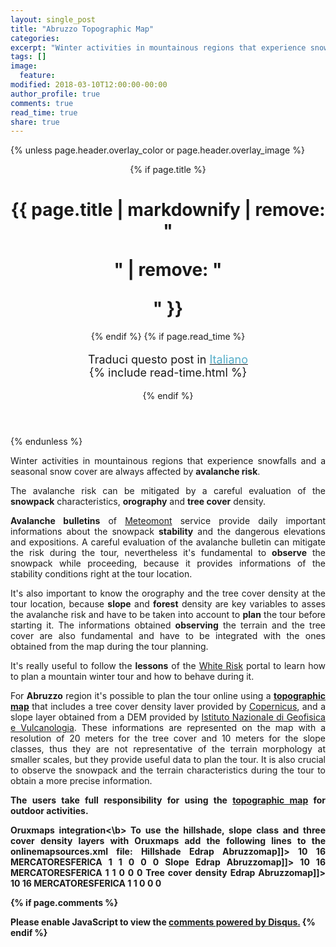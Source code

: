 ```yaml
---
layout: single_post
title: "Abruzzo Topographic Map"
categories:
excerpt: "Winter activities in mountainous regions that experience snowfalls and a seasonal snow cover..."
tags: []
image:
  feature:
modified: 2018-03-10T12:00:00-00:00 
author_profile: true
comments: true
read_time: true
share: true
---
```

{% unless page.header.overlay_color or page.header.overlay_image %}
<header>
  {% if page.title %}<h1 class="page__title" itemprop="headline">{{ page.title | markdownify | remove: "<p>" | remove: "</p>" }}</h1>{% endif %}
  {% if page.read_time %}
    <p style="font-size:18px" class="page__meta">
      <i class="fa fa-language" aria-hidden="true"></i> Traduci questo post in <a href="{{ site.url }}{{ site.baseurl }}/_posts-ita/2018-03-10-abruzzomap-ita"><font color="#54ADC8">Italiano</font></a><BR>
      <i class="fa fa-clock-o" aria-hidden="true"></i> {% include read-time.html %}
    </p>
  {% endif %}
</header>
{% endunless %} 

<p style="text-align: justify;">
Winter activities in mountainous regions that experience snowfalls and a seasonal snow cover are always affected by <b>avalanche risk</b>.

<p style="text-align: justify;">
The avalanche risk can be mitigated by a careful evaluation of the <b>snowpack</b> characteristics, <b>orography</b> and <b>tree cover</b> density.

<p style="text-align: justify;">
<b>Avalanche bulletins</b> of <a href="http://www.meteomont.gov.it/infoMeteo/stampaBollettinoStampa.do?settore=D" target="_blank">Meteomont</a> service provide daily important informations about the snowpack <b>stability</b> and the dangerous elevations and expositions. A careful evaluation of the avalanche bulletin can mitigate the risk during the tour, nevertheless it's fundamental to <b>observe</b> the snowpack while proceeding, because it provides informations of the stability conditions right at the tour location.

<p style="text-align: justify;">
It's also important to know the orography and the tree cover density at the tour location, because <b>slope</b> and <b>forest</b> density are key variables to asses the avalanche risk and have to be taken into account to <b>plan</b> the tour before starting it. The informations obtained <b>observing</b> the terrain and the tree cover are also fundamental and have to be integrated with the ones obtained from the map during the tour planning.

<p style="text-align: justify;">
It's really useful to follow the <b>lessons</b> of the <a href="https://www.whiterisk.ch/it/" target="_blank">White Risk</a> portal to learn how to plan a mountain winter tour and how to behave during it.

<p style="text-align: justify;">
For <b>Abruzzo</b> region it's possible to plan the tour online using a <a href="https://edrap.github.io/leaflet/abruzzomap.html" target="_blank"><b>topographic map</b></a> that includes a tree cover density laver provided by <a href="https://land.copernicus.eu/pan-european/high-resolution-layers/forests/tree-cover-density" target="_blank">Copernicus</a>, and a slope layer obtained from a DEM provided by <a href="http://tinitaly.pi.ingv.it/" target="_blank">Istituto NazionaIe di Geofisica e Vulcanologia</a>. These informations are represented on the map with a resolution of 20 meters for the tree cover and 10 meters for the slope classes, thus they are not representative of the terrain morphology at smaller scales, but they provide useful data to plan the tour. It is also crucial to observe the snowpack and the terrain characteristics during the tour to obtain a more precise information.

<p style="text-align: justify;">
<b>The users take full responsibility for using the <a href="https://edrap.github.io/leaflet/abruzzomap.html" target="_blank">topographic map</a> for outdoor activities.</b>


<p style="text-align: justify;">
<b>Oruxmaps integration<\b>
To use the hillshade, slope class and three cover density layers with Oruxmaps add the following lines to the onlinemapsources.xml file:
<onlinemapsource uid="1001">
   <name>Hillshade</name>
   <url><![CDATA[https://www.meteoaquilano.it/abruzzo/ingv_dem10m_hillshade_abr/{$z}/{$x}/{$y}.png]]></url>
   <website><![CDATA[<a href="https://edrap.github.io/abruzzomap" target="_blank">Edrap Abruzzomap</a>]]></website>
   <minzoom>10</minzoom>
   <maxzoom>16</maxzoom>
   <projection>MERCATORESFERICA</projection>
   <servers></servers>
   <httpparam name=""></httpparam>
   <cacheable>1</cacheable>
   <downloadable>1</downloadable>
   <maxtilesday>0</maxtilesday>
   <maxthreads>0</maxthreads>
   <xop></xop>
   <yop>0</yop>
   <zop></zop>
   <qop></qop>
   <sop></sop>
</onlinemapsource>

<onlinemapsource uid="1002">
   <name>Slope</name>
   <url><![CDATA[https://www.meteoaquilano.it/abruzzo/ingv_dem10m_slope_abr/{$z}/{$x}/{$y}.png]]></url>
   <website><![CDATA[<a href="https://edrap.github.io/abruzzomap" target="_blank">Edrap Abruzzomap</a>]]></website>
   <minzoom>10</minzoom>
   <maxzoom>16</maxzoom>
   <projection>MERCATORESFERICA</projection>
   <servers></servers>
   <httpparam name=""></httpparam>
   <cacheable>1</cacheable>
   <downloadable>1</downloadable>
   <maxtilesday>0</maxtilesday>
   <maxthreads>0</maxthreads>
   <xop></xop>
   <yop>0</yop>
   <zop></zop>
   <qop></qop>
   <sop></sop>
</onlinemapsource>

<onlinemapsource uid="1003">
   <name>Tree cover density</name>
   <url><![CDATA[https://www.meteoaquilano.it/abruzzo/tcd_abr/{$z}/{$x}/{$y}.png]]></url>
   <website><![CDATA[<a href="https://edrap.github.io/abruzzomap" target="_blank">Edrap Abruzzomap</a>]]></website>
   <minzoom>10</minzoom>
   <maxzoom>16</maxzoom>
   <projection>MERCATORESFERICA</projection>
   <servers></servers>
   <httpparam name=""></httpparam>
   <cacheable>1</cacheable>
   <downloadable>1</downloadable>
   <maxtilesday>0</maxtilesday>
   <maxthreads>0</maxthreads>
   <xop></xop>
   <yop>0</yop>
   <zop></zop>
   <qop></qop>
   <sop></sop>
</onlinemapsource>



<!--
<div style="width: 100%; height: 100%; margin: 0 auto;">
<div style="position: relative; padding-top: 60%;"><iframe style="position: absolute; top: 0; left: 0; width: 100%; height: 100%;" src="https://edrap.github.io/leaflet/abruzzomap.html" frameborder="0" allowfullscreen="allowfullscreen"></iframe></div>
</div>
-->


{% if page.comments %}
<div id="disqus_thread"></div>
<script id="dsq-count-scr" src="//https-edrap-github-io.disqus.com/count.js" async></script>
<script>
/**
*  RECOMMENDED CONFIGURATION VARIABLES: EDIT AND UNCOMMENT THE SECTION BELOW TO INSERT DYNAMIC VALUES FROM YOUR PLATFORM OR CMS.
*  LEARN WHY DEFINING THESE VARIABLES IS IMPORTANT: https://disqus.com/admin/universalcode/#configuration-variables*/
/*
var disqus_config = function () {
this.page.url = page.url;  // Replace PAGE_URL with your page's canonical URL variable
this.page.identifier = page.id; // Replace PAGE_IDENTIFIER with your page's unique identifier variable
};
*/
(function() { // DON'T EDIT BELOW THIS LINE
var d = document, s = d.createElement('script');
s.src = 'https://https-edrap-github-io.disqus.com/embed.js';
s.setAttribute('data-timestamp', +new Date());
(d.head || d.body).appendChild(s);
})();
</script>
<noscript>Please enable JavaScript to view the <a href="https://disqus.com/?ref_noscript">comments powered by Disqus.</a></noscript>
{% endif %}

